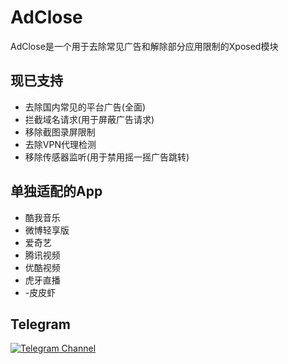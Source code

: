 # AdClose
AdClose是一个用于去除常见广告和解除部分应用限制的Xposed模块

## 现已支持
- 去除国内常见的平台广告(全面)
- 拦截域名请求(用于屏蔽广告请求)
- 移除截图录屏限制
- 去除VPN代理检测
- 移除传感器监听(用于禁用摇一摇广告跳转)

## 单独适配的App
- 酷我音乐
- 微博轻享版
- 爱奇艺
- 腾讯视频
- 优酷视频
- 虎牙直播
- -皮皮虾

## Telegram
<a href="https://t.me/AdClose"><img alt="Telegram Channel" src="https://img.shields.io/badge/Telegram-@AdClose-blue.svg?logo=telegram"></a>  
